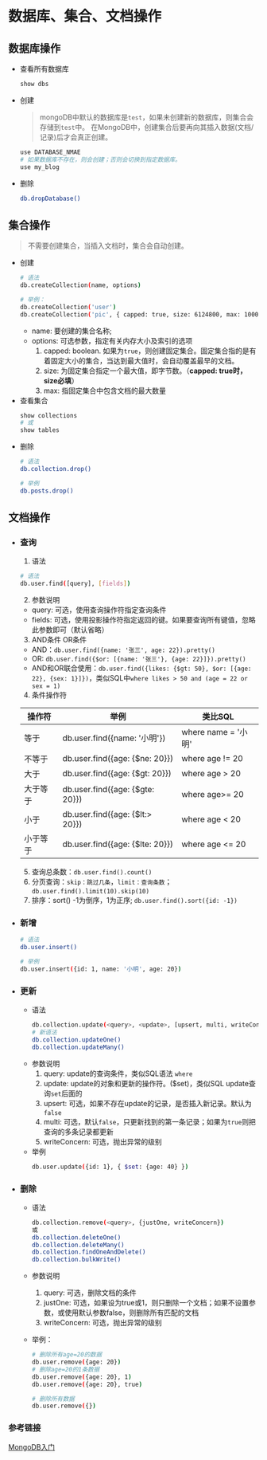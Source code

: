 # 数据库、集合、文档操作

## 数据库操作
- 查看所有数据库
  ```bash
  show dbs
  ```
- 创建
  > mongoDB中默认的数据库是`test`，如果未创建新的数据库，则集合会存储到`test`中。
  > 在MongoDB中，创建集合后要再向其插入数据(文档/记录)后才会真正创建。
  ```bash
  use DATABASE_NMAE
  # 如果数据库不存在，则会创建；否则会切换到指定数据库。
  use my_blog
  ```
- 删除
  ```bash
  db.dropDatabase()
  ```

## 集合操作
> 不需要创建集合，当插入文档时，集合会自动创建。
- 创建
  ```bash
  # 语法
  db.createCollection(name, options)

  # 举例：
  db.createCollection('user')
  db.createCollection('pic', { capped: true, size: 6124800, max: 10000 })
  ```
  - name: 要创建的集合名称;
  - options: 可选参数，指定有关内存大小及索引的选项
    1. capped: boolean. 如果为`true`，则创建固定集合。固定集合指的是有着固定大小的集合，当达到最大值时，会自动覆盖最早的文档。
    2. size: 为固定集合指定一个最大值，即字节数。（**capped: true时，size必填**）
    3. max: 指固定集合中包含文档的最大数量
- 查看集合
  ```bash
  show collections
  # 或
  show tables
  ```
- 删除
  ```bash
  # 语法
  db.collection.drop()

  # 举例
  db.posts.drop()
  ```

## 文档操作
- ### 查询
  1. 语法
    ```bash
    # 语法
    db.user.find([query], [fields])
    ```
  2. 参数说明
    - query: 可选，使用查询操作符指定查询条件
    - fields: 可选，使用投影操作符指定返回的键。如果要查询所有键值，忽略此参数即可（默认省略）
  3. AND条件 OR条件
    - AND：`db.user.find({name: '张三', age: 22}).pretty()`
    - OR: `db.user.find({$or: [{name: '张三'}, {age: 22}]}).pretty()`
    - AND和OR联合使用：`db.user.find({likes: {$gt: 50}, $or: [{age: 22}, {sex: 1}]})`，类似SQL中`where likes > 50 and (age = 22 or sex = 1)`

  4. 条件操作符
   
  | 操作符   | 举例                            | 类比SQL             |
  | -------- | ------------------------------- | ------------------- |
  | 等于     | db.user.find({name: '小明'})    | where name = '小明' |
  | 不等于   | db.user.find({age: {$ne: 20}})  | where age != 20     |
  | 大于     | db.user.find({age: {$gt: 20}})  | where age > 20      |
  | 大于等于 | db.user.find({age: {$gte: 20}}) | where age>= 20      |
  | 小于     | db.user.find({age: {$lt:> 20}}) | where age < 20      |
  | 小于等于 | db.user.find({age: {$lte: 20}}) | where age <= 20     |

  5. 查询总条数：`db.user.find().count()`
  6. 分页查询：`skip：跳过几条`，`limit：查询条数`；`db.user.find().limit(10).skip(10)`
  7. 排序：sort() -1为倒序，1为正序; `db.user.find().sort({id: -1})`

- ### 新增
  ```bash
  # 语法
  db.user.insert()

  # 举例
  db.user.insert({id: 1, name: '小明', age: 20})
  ```
- ### 更新
  - 语法
    ```bash
    db.collection.update(<query>, <update>, [upsert, multi, writeConcern])
    # 新语法
    db.collection.updateOne()
    db.collection.updateMany()
    ```
  - 参数说明
    1. query: update的查询条件，类似SQL语法 `where`
    2. update: update的对象和更新的操作符。($set)，类似SQL update查询`set`后面的
    3. upsert: 可选，如果不存在update的记录，是否插入新记录。默认为`false`
    4. multi: 可选，默认`false`，只更新找到的第一条记录；如果为`true`则把查询的多条记录都更新
    5. writeConcern: 可选，抛出异常的级别
  - 举例
    ```bash
    db.user.update({id: 1}, { $set: {age: 40} })
    ```
- ### 删除
  - 语法
    ```bash
    db.collection.remove(<query>, {justOne, writeConcern})
    或
    db.collection.deleteOne()
    db.collection.deleteMany()
    db.collection.findOneAndDelete()
    db.collection.bulkWrite()
    ```
  - 参数说明
    1. query: 可选，删除文档的条件
    2. justOne: 可选，如果设为true或1，则只删除一个文档；如果不设置参数，或使用默认参数false，则删除所有匹配的文档
    3. writeConcern: 可选，抛出异常的级别
   
  - 举例：
    ```bash
    # 删除所有age=20的数据
    db.user.remove({age: 20})
    # 删除age=20的1条数据
    db.user.remove({age: 20}, 1)
    db.user.remove({age: 20}, true)

    # 删除所有数据
    db.user.remove({})
    ```


### 参考链接
[MongoDB入门](https://cloud.tencent.com/developer/article/2344837)
